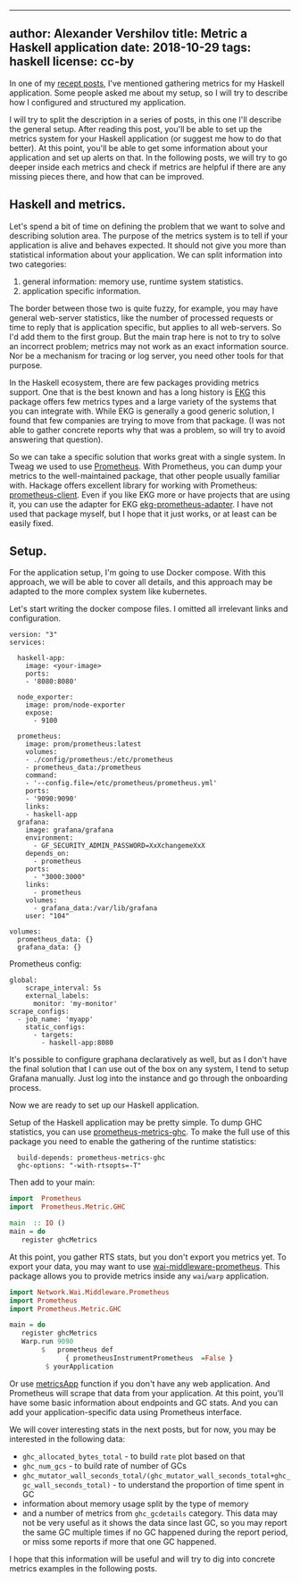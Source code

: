 -----
author: Alexander Vershilov
title: Metric a Haskell application
date: 2018-10-29
tags: haskell
license: cc-by
-----

In one of my [recept posts](https://qnikst.github.io/posts/2018-08-23-ht-no-more.html),
I've mentioned gathering metrics for my Haskell application. Some people asked me about
my setup, so I will try to describe how I configured and structured my application.

I will try to split the description in a series of posts, in this one I'll describe
the general setup. After reading this post, you'll be able to set up the metrics system
for your Haskell application (or suggest me how to do that better). At this point, you'll
be able to get some information about your application and set up alerts on that. In the
following posts, we will try to go deeper inside each metrics and check if metrics are
helpful if there are any missing pieces there, and how that can be improved.

## Haskell and metrics.

Let's spend a bit of time on defining the problem that we want to solve and describing
solution area. The purpose of the metrics system is to tell if your application is alive
and behaves expected. It should not give you more than statistical information about
your application. We can split information into two categories:

  1. general information: memory use, runtime system statistics.
  2. application specific information.

The border between those two is quite fuzzy, for example, you may have general web-server
statistics, like the number of processed requests or time to reply that is application
specific, but applies to all web-servers. So I'd add them to the first group. 
But the main trap here is not to try to solve an incorrect problem; metrics may not work
as an exact information source. Nor be a mechanism for tracing or log server, you need
other tools for that purpose.

In the Haskell ecosystem, there are few packages providing metrics support.  One that is
the best known and has a long history is [EKG](https://hackage.haskell.org/package/ekg-core)
this package offers few metrics types and a large variety of the systems that you can integrate
with.  While EKG is generally a good generic solution, I found that few companies are trying
to move from that package. (I was not able to gather concrete reports why that was a problem,
so will try to avoid answering that question).

So we can take a specific solution that works great with a single system. In Tweag we used to
use [Prometheus]( https://prometheus.io/). With Prometheus, you can dump your metrics to the
well-maintained package, that other people usually familiar with. Hackage offers excellent
library for working with Prometheus: [prometheus-client](https://hackage.haskell.org/package/prometheus-client).
Even if you like EKG more or have projects that are using it, you can use the adapter for EKG
[ekg-prometheus-adapter](https://hackage.haskell.org/package/ekg-prometheus-adapter).
I have not used that package myself, but I hope that it just works, or at least can be easily fixed.

## Setup.

For the application setup, I'm going to use Docker compose. With this approach, we will
be able to cover all details, and this approach may be adapted to the more complex system like kubernetes.

Let's start writing the docker compose files. I omitted all irrelevant links and configuration.

```docker
version: "3"
services:

  haskell-app:
    image: <your-image>
    ports:
    - '8080:8080'

  node_exporter:
    image: prom/node-exporter
    expose:
      - 9100
  
  prometheus:
    image: prom/prometheus:latest
    volumes:
    - ./config/prometheus:/etc/prometheus
    - prometheus_data:/prometheus
    command:
    - '--config.file=/etc/prometheus/prometheus.yml'
    ports:
    - '9090:9090'
    links:
    - haskell-app
  grafana:
    image: grafana/grafana
    environment:
      - GF_SECURITY_ADMIN_PASSWORD=XxXchangemeXxX
    depends_on:
      - prometheus
    ports:
      - "3000:3000"
    links:
      - prometheus
    volumes:
      - grafana_data:/var/lib/grafana
    user: "104"    

volumes:
  prometheus_data: {}
  grafana_data: {}
```

Prometheus config:

```docker
global:
    scrape_interval: 5s
    external_labels:
      monitor: 'my-monitor'
scrape_configs:
  - job_name: 'myapp'
    static_configs:
      - targets: 
        - haskell-app:8080
```

It's possible to configure graphana declaratively as well, but as I don't have the final
solution that I can use out of the box on any system, I tend to setup Grafana manually.
Just log into the instance and go through the onboarding process.

Now we are ready to set up our Haskell application.

Setup of the Haskell application may be pretty simple. To dump GHC statistics, you can use
[prometheus-metrics-ghc](https://hackage.haskell.org/package/prometheus-metrics-ghc).
To make the full use of this package you need to enable the gathering of the runtime statistics:

```cabal
  build-depends: prometheus-metrics-ghc
  ghc-options: "-with-rtsopts=-T"
```

Then add to your main:

```haskell
import  Prometheus
import  Prometheus.Metric.GHC

main  :: IO ()
main = do
   register ghcMetrics
```

At this point, you gather RTS stats, but you don't export you metrics yet.
To export your data, you may want to use
[wai-middleware-prometheus](https://hackage.haskell.org/package/wai-middleware-prometheus).
This package allows you to provide metrics inside any `wai`/`warp` application.

```haskell
import Network.Wai.Middleware.Prometheus
import Prometheus
import Prometheus.Metric.GHC

main = do 
   register ghcMetrics
   Warp.run 9090
        $   prometheus def
              { prometheusInstrumentPrometheus  =False }
         $ yourApplication
```

Or use [metricsApp](https://hackage.haskell.org/package/wai-middleware-prometheus-1.0.0/docs/Network-Wai-Middleware-Prometheus.html#v:metricsApp)
 function if you don't have any web application. And Prometheus will scrape that data from your application.
At this point, you'll have some basic information about endpoints and GC stats.
And you can add your application-specific data using Prometheus interface.

We will cover interesting stats in the next posts, but for now, you may be
interested in the following data:

   * `ghc_allocated_bytes_total` - to build `rate` plot based on that
   * `ghc_num_gcs` - to build rate of number of GCs
   * `ghc_mutator_wall_seconds_total/(ghc_mutator_wall_seconds_total+ghc_gc_wall_seconds_total)` -
       to understand the proportion of time spent in GC
   * information about memory usage split by the type of memory
   * and a number of metrics from `ghc_gcdetails` category. This data may not be very useful
      as it shows the data since last GC, so you may report the same GC multiple times if
      no GC happened during the report period, or miss some reports if more that one GC happened.

I hope that this information will be useful and will try to dig into concrete
metrics examples in the following posts.
